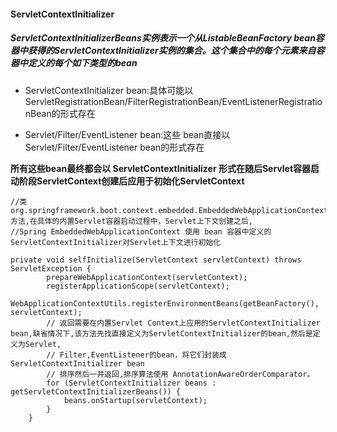
#### ServletContextInitializer

##### ServletContextInitializerBeans实例表示一个从ListableBeanFactory bean容器中获得的ServletContextInitializer实例的集合。这个集合中的每个元素来自容器中定义的每个如下类型的bean

- ServletContextInitializer bean:具体可能以ServletRegistrationBean/FilterRegistrationBean/EventListenerRegistrationBean的形式存在

- Servlet/Filter/EventListener bean:这些 bean直接以Servlet/Filter/EventListener bean的形式存在

**所有这些bean最终都会以 ServletContextInitializer 形式在随后Servlet容器启动阶段ServletContext创建后应用于初始化ServletContext**

```
//类 org.springframework.boot.context.embedded.EmbeddedWebApplicationContext方法,在具体的内置Servlet容器启动过程中，Servlet上下文创建之后,
//Spring EmbeddedWebApplicationContext 使用 bean 容器中定义的ServletContextInitializer对Servlet上下文进行初始化

private void selfInitialize(ServletContext servletContext) throws ServletException {
		prepareWebApplicationContext(servletContext);
		registerApplicationScope(servletContext);
		WebApplicationContextUtils.registerEnvironmentBeans(getBeanFactory(), servletContext);
		// 返回需要在内置Servlet Context上应用的ServletContextInitializer bean,缺省情况下,该方法先找直接定义为ServletContextInitializer的bean,然后是定义为Servlet,
		// Filter,EventListener的bean，将它们封装成 ServletContextInitializer bean
		// 排序然后一并返回,排序算法使用 AnnotationAwareOrderComparator。
		for (ServletContextInitializer beans : getServletContextInitializerBeans()) {
			beans.onStartup(servletContext);
		}
	}
```
  
